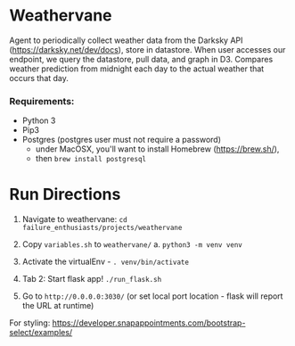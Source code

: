 # Weathervane

Agent to periodically collect weather data from the Darksky API (https://darksky.net/dev/docs), store in datastore. When user accesses our endpoint, we query the datastore, pull data, and graph in D3. Compares weather prediction from midnight each day to the actual weather that occurs that day.



### Requirements:
- Python 3
- Pip3
- Postgres (postgres user must not require a password)
  - under MacOSX, you'll want to install Homebrew (https://brew.sh/),
  - then `brew install postgresql`


# Run Directions


1. Navigate to weathervane:
   `cd failure_enthusiasts/projects/weathervane`

2. Copy `variables.sh` to `weathervane/`
    a. `python3 -m venv venv`

3. Activate the virtualEnv - `. venv/bin/activate`

4. Tab 2: Start flask app! `./run_flask.sh`

5. Go to `http://0.0.0.0:3030/` (or set local port location - flask will report the URL at runtime)

For styling:
https://developer.snapappointments.com/bootstrap-select/examples/
